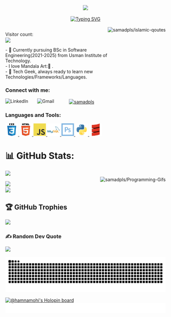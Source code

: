 
<p align="center">
  <img src="https://capsule-render.vercel.app/api?type=waving&color=gradient&text=Hi!%20Hamna%20Mohiuddin%20Here✨&fontSize=30&height=120&width=100%&section=header"/>
</p></a>
<div align='center'>
<a href="https://github.com/samadpls/Islamic-qoutes"><img  align="center" src="https://readme-typing-svg.demolab.com?font=Fira+Code&size=16&pause=1000&color=F7F7F7&width=420&lines=Python+%7C+CHISEL+%7C+HTML+%7C+CSS+%7C+WordPress" alt="Typing SVG" />
</a></div><br>

<img align='right' src='https://islamic-qoutes.herokuapp.com/' height=300 alt='samadpls/islamic-qoutes'>



<div align='left'>
<p align="left"> 
   Visitor count:
   <br>
   <img src="https://profile-counter.glitch.me/hamnamohi/count.svg" align="center"/> 
 </p></div>
 - 👷 Currently pursuing BSc in Software Engineering(2021-2025) from Usman Institute of Technology.
 </br>
 - I love Mandala Art:🎨 .
 </br>
 - 🌱 Tech Geek, always ready to learn new Technologies/Frameworks/Languages.


<h3 align="left">Connect with me:</h3>
<p align="left">
  <div>
 <a href="https://www.linkedin.com/in/hamna-mohiuddin-3b19521b4/" ><img align="left" alt="LinkedIn" height="30px" width="100px" src="https://img.shields.io/badge/Linkedin-0A66C2?style=for-the-badge&logo=Linkedin&logoColor=white" /></a>
<a href="hamnamohi2003@gmail.com"><img align="left" alt="Gmail" height="30px" width="100px" src="https://img.shields.io/badge/Gmail-EA4335?style=for-the-badge&logo=Gmail&logoColor=white" /></a>
<a href="https://twitter.com/HamnaMohiuddin1" target="blank"><img align="center" src="https://raw.githubusercontent.com/rahuldkjain/github-profile-readme-generator/master/src/images/icons/Social/twitter.svg" alt="samadpls" height="30" width="40" /></a></div>

</p>

<h3 align="left">Languages and Tools:</h3>
<p align="left"> <a href="https://www.w3schools.com/css/" target="_blank" rel="noreferrer"> <img src="https://raw.githubusercontent.com/devicons/devicon/master/icons/css3/css3-original-wordmark.svg" alt="css3" width="40" height="40"/> </a> <a href="https://www.w3.org/html/" target="_blank" rel="noreferrer"> <img src="https://raw.githubusercontent.com/devicons/devicon/master/icons/html5/html5-original-wordmark.svg" alt="html5" width="40" height="40"/> </a> <a href="https://developer.mozilla.org/en-US/docs/Web/JavaScript" target="_blank" rel="noreferrer"> <img src="https://raw.githubusercontent.com/devicons/devicon/master/icons/javascript/javascript-original.svg" alt="javascript" width="40" height="40"/> </a> <a href="https://www.mysql.com/" target="_blank" rel="noreferrer"> <img src="https://raw.githubusercontent.com/devicons/devicon/master/icons/mysql/mysql-original-wordmark.svg" alt="mysql" width="40" height="40"/> </a> <a href="https://www.photoshop.com/en" target="_blank" rel="noreferrer"> <img src="https://raw.githubusercontent.com/devicons/devicon/master/icons/photoshop/photoshop-line.svg" alt="photoshop" width="40" height="40"/> </a> <a href="https://www.python.org" target="_blank" rel="noreferrer"> <img src="https://raw.githubusercontent.com/devicons/devicon/master/icons/python/python-original.svg" alt="python" width="40" height="40"/> </a> <a href="https://www.scala-lang.org" target="_blank" rel="noreferrer"> <img src="https://raw.githubusercontent.com/devicons/devicon/master/icons/scala/scala-original.svg" alt="scala" width="40" height="40"/> </a> </p>


# 📊 GitHub Stats: 

![](https://github-readme-stats.vercel.app/api?username=hamnamohi&theme=highcontrast&hide_border=false&include_all_commits=false&count_private=false)<br/>
<a href='https://github.com/samadpls/Programing-Gifs'>
<img align='right' src='https://programming-gifs.herokuapp.com/' widht=100 height=100 alt='samadpls/Programming-Gifs'></a>

![](https://github-readme-streak-stats.herokuapp.com/?user=hamnamohi&theme=highcontrast&hide_border=false)<br/>
![](https://github-readme-stats.vercel.app/api/top-langs/?username=hamnamohi&theme=highcontrast&hide_border=false&include_all_commits=false&count_private=false&layout=compact)

## 🏆 GitHub Trophies
![](https://github-profile-trophy.vercel.app/?username=hamnamohi&theme=monokai&no-frame=false&no-bg=true&margin-w=4)

### ✍️ Random Dev Quote
![](https://quotes-github-readme.vercel.app/api?type=horizontal&theme=radical)

<div align='center'>
<img src='https://github.com/hamnamohi/hamnamohi/blob/main/workflows/github-user-contribution.svg'/>
</div>

[![@hamnamohi's Holopin board](https://holopin.me/hamnamohi)](https://holopin.io/@hamnamohi)
<img src='workflows/thanks.svg'/>

